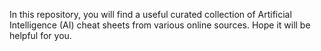 In this repository, you will find a useful curated collection of Artificial Intelligence (AI) cheat sheets from various online sources. Hope it will be helpful for you.
